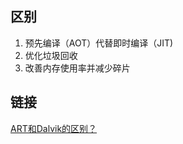 ## 区别
1. 预先编译（AOT）代替即时编译（JIT)
2. 优化垃圾回收
3. 改善内存使用率并减少碎片

## 链接
[ART和Dalvik的区别？](https://www.zhihu.com/question/29406156)